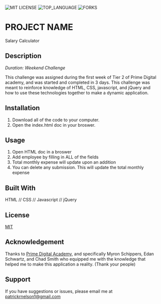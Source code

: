 ![MIT LICENSE](https://img.shields.io/github/license/scottbromander/the_marketplace.svg?style=flat-square)
![TOP_LANGUAGE](https://img.shields.io/github/languages/top/scottbromander/the_marketplace.svg?style=flat-square)
![FORKS](https://img.shields.io/github/forks/scottbromander/the_marketplace.svg?style=social)

# PROJECT NAME

Salary Calculator

## Description

_Duration: Weekend Challenge_

This challenge was assigned during the first week of Tier 2 of Prime Digital academy, and was started and completed in 3 days. This challenge was meant to reinforce knowledge of HTML, CSS, javascript, and jQuery and how to use these technologies together to make a dynamic application.

## Installation

1. Download all of the code to your computer.
2. Open the index.html doc in your broswer.

## Usage

1. Open HTML doc in a broswer
2. Add employee by filling in ALL of the fields
3. Total monthly expense will update upon an addition
4. You can delete any submission. This will update the total monthly expense

## Built With

HTML // CSS // Javascript // jQuery

## License

[MIT](https://choosealicense.com/licenses/mit/)

## Acknowledgement

Thanks to [Prime Digital Academy](www.primeacademy.io), and specifically Myron Schippers, Edan Schwartz, and Chad Smith who equipped me with the knowledge that helped me to make this application a reality. (Thank your people)

## Support

If you have suggestions or issues, please email me at [patrickrnelson1@gmail.com](www.gmail.com)
